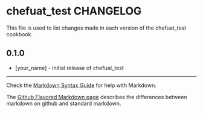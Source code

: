 chefuat_test CHANGELOG
======================

This file is used to list changes made in each version of the chefuat_test cookbook.

0.1.0
-----
- [your_name] - Initial release of chefuat_test

- - -
Check the [Markdown Syntax Guide](http://daringfireball.net/projects/markdown/syntax) for help with Markdown.

The [Github Flavored Markdown page](http://github.github.com/github-flavored-markdown/) describes the differences between markdown on github and standard markdown.
